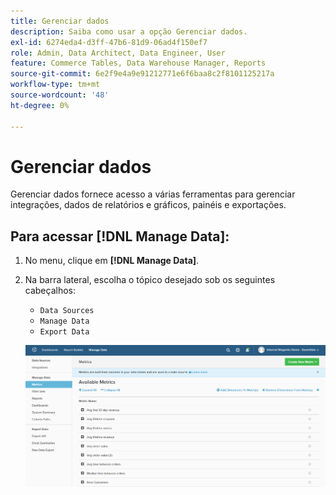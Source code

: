 ```yaml
---
title: Gerenciar dados
description: Saiba como usar a opção Gerenciar dados.
exl-id: 6274eda4-d3ff-47b6-81d9-06ad4f150ef7
role: Admin, Data Architect, Data Engineer, User
feature: Commerce Tables, Data Warehouse Manager, Reports
source-git-commit: 6e2f9e4a9e91212771e6f6baa8c2f8101125217a
workflow-type: tm+mt
source-wordcount: '48'
ht-degree: 0%

---
```


# Gerenciar dados

Gerenciar dados fornece acesso a várias ferramentas para gerenciar integrações, dados de relatórios e gráficos, painéis e exportações.

## Para acessar [!DNL Manage Data]:

1. No menu, clique em **[!DNL Manage Data]**.

1. Na barra lateral, escolha o tópico desejado sob os seguintes cabeçalhos:

   * `Data Sources`
   * `Manage Data`
   * `Export Data`

   ![Gerenciar Dados](../../assets/magento-bi-manage-data.png)<!--{: .zoom}-->
